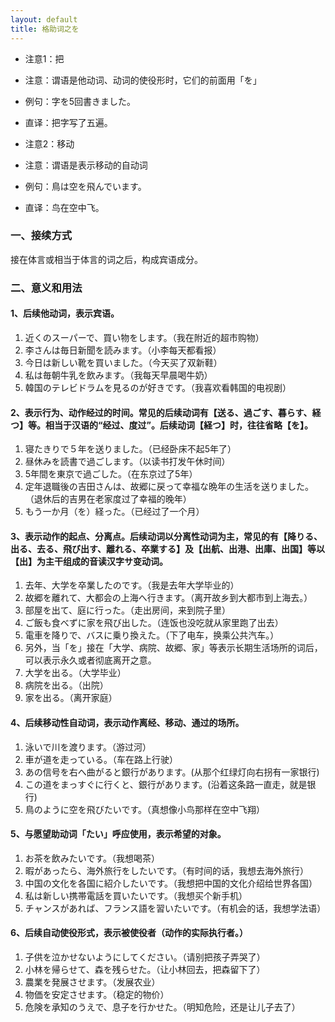 ```yaml
---
layout: default
title: 格助词之を
---
```


- 注意1：把
- 注意：谓语是他动词、动词的使役形时，它们的前面用「を」
- 例句：字を5回書きました。
- 直译：把字写了五遍。

- 注意2：移动
- 注意：谓语是表示移动的自动词
- 例句：鳥は空を飛んでいます。
- 直译：鸟在空中飞。

### 一、接续方式

接在体言或相当于体言的词之后，构成宾语成分。

### 二、意义和用法

#### 1、后续他动词，表示宾语。

1. 近くのスーパーで、買い物をします。（我在附近的超市购物）
2. 李さんは毎日新聞を読みます。（小李每天都看报）
3. 今日は新しい靴を買いました。（今天买了双新鞋）
4. 私は毎朝牛乳を飲みます。（我每天早晨喝牛奶）
5. 韓国のテレビドラムを見るのが好きです。（我喜欢看韩国的电视剧）

#### 2、表示行为、动作经过的时间。常见的后续动词有【送る、過ごす、暮らす、経つ】等。相当于汉语的“经过、度过”。后续动词【経つ】时，往往省略【を】。

1. 寝たきりで５年を送りました。（已经卧床不起5年了）
2. 昼休みを読書で過ごします。（以读书打发午休时间）
3. 5年間を東京で過ごした。（在东京过了5年）
4. 定年退職後の吉田さんは、故郷に戻って幸福な晩年の生活を送りました。（退休后的吉男在老家度过了幸福的晚年）
5. もう一か月（を）経った。（已经过了一个月）

#### 3、表示动作的起点、分离点。后续动词以分离性动词为主，常见的有【降りる、出る、去る、飛び出す、離れる、卒業する】及【出航、出港、出庫、出国】等以【出】为主干组成的音读汉字サ变动词。

1. 去年、大学を卒業したのです。（我是去年大学毕业的）
2. 故郷を離れて、大都会の上海へ行きます。（离开故乡到大都市到上海去。）
3. 部屋を出て、庭に行った。（走出房间，来到院子里）
4. ご飯も食べずに家を飛び出した。（连饭也没吃就从家里跑了出去）
5. 電車を降りで、バスに乗り換えた。（下了电车，换乘公共汽车。）
6. 另外，当「を」接在「大学、病院、故郷、家」等表示长期生活场所的词后，可以表示永久或者彻底离开之意。
7. 大学を出る。（大学毕业）
8. 病院を出る。（出院）
9. 家を出る。（离开家庭）

#### 4、后续移动性自动词，表示动作离经、移动、通过的场所。

1. 泳いで川を渡ります。（游过河）
2. 車が道を走っている。（车在路上行驶）
3. あの信号を右へ曲がると銀行があります。(从那个红绿灯向右拐有一家银行)
4. この道をまっすぐに行くと、銀行があります。(沿着这条路一直走，就是银行)
5. 鳥のように空を飛びたいです。（真想像小鸟那样在空中飞翔）

#### 5、与愿望助动词「たい」呼应使用，表示希望的对象。

1. お茶を飲みたいです。（我想喝茶）
2. 暇があったら、海外旅行をしたいです。（有时间的话，我想去海外旅行）
3. 中国の文化を各国に紹介したいです。（我想把中国的文化介绍给世界各国）
4. 私は新しい携帯電話を買いたいです。（我想买个新手机）
5. チャンスがあれば、フランス語を習いたいです。（有机会的话，我想学法语）

#### 6、后续自动使役形式，表示被使役者（动作的实际执行者。）

1. 子供を泣かせないようにしてください。（请别把孩子弄哭了）
2. 小林を帰らせて、森を残らせた。（让小林回去，把森留下了）
3. 農業を発展させます。（发展农业）
4. 物価を安定させます。（稳定的物价）
5. 危険を承知のうえで、息子を行かせた。（明知危险，还是让儿子去了）